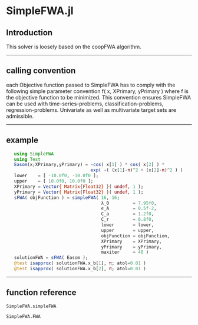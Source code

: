 # SimpleFWA.jl

## Introduction
   This solver is loosely based on the coopFWA algorithm.

___

## calling convention
   each Objective function passed to SimpleFWA has to comply with the following
   simple parameter convention f( x, XPrimary, yPrimary ) where f is the objective
   function to be minimized. This convention ensures SimpleFWA can be used with
   time-series-problems, classification-problems, regression-problems.
   Univariate as well as multivariate target sets are admissible.

___
## example
```julia
   using SimpleFWA
   using Test
   Easom(x;XPrimary,yPrimary) = -cos( x[1] ) * cos( x[2] ) *
                                exp( -( (x[1]-π)^2 + (x[2]-π)^2 ) )
   lower    = [ -10.0f0, -10.0f0 ];
   upper    = [ 10.0f0, 10.0f0 ];
   XPrimary = Vector{ Matrix{Float32} }( undef, 1 );
   yPrimary = Vector{ Matrix{Float32} }( undef, 1 );                             
   sFWA( objFunction ) = simpleFWA( 16, 16;
                                    λ_0         = 7.95f0,
                                    ϵ_A         = 0.5f-2,
                                    C_a         = 1.2f0,
                                    C_r         = 0.8f0,
                                    lower       = lower,
                                    upper       = upper,
                                    objFunction = objFunction,
                                    XPrimary    = XPrimary,
                                    yPrimary    = yPrimary,
                                    maxiter     = 40 )                             
   solutionFWA = sFWA( Easom );
   @test isapprox( solutionFWA.x_b[1], π; atol=0.01 )
   @test isapprox( solutionFWA.x_b[2], π; atol=0.01 )                             
```
___
## function reference

```@docs
SimpleFWA.simpleFWA
```

```@docs
SimpleFWA.FWA
```
